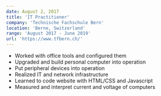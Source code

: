 ```yaml
---
date: August 2, 2017
title: 'IT Practitioner'
company: 'Technische Fachschule Bern'
location: 'Berne, Switzerland'
range: 'August 2017 - June 2019'
url: 'https://www.tfbern.ch/'
---
```


-   Worked with office tools and configured them
-   Upgraded and build personal computer into operation
-   Put peripheral devices into operation
-   Realized IT and network infrastructure
-   Learned to code website with HTML/CSS and Javascript
-   Measured and interpret current and voltage of computers

